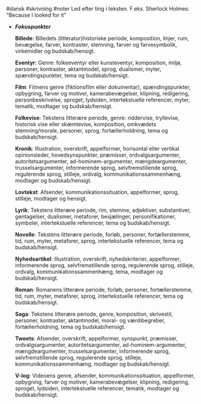 #dansk #skrivning #noter 
Led efter ting i teksten. F.eks. Sherlock Holmes: “Because I looked for it”
-   ***Fokuspunkter***
    
    **Billede**: Billedets (litteratur)historiske periode, komposition, linjer, rum, bevægelse, farver, kontraster, stemning, farver og farvesymbolik, virkemidler og budskab/hensigt.
    
    **Eventyr**: Genre: folkeeventyr eller kunsteventyr, komposition, miljø, personer, kontraster, aktantmodel, sprog, dualismer, myter, spændingspunkter, tema og budskab/hensigt.
    
    **Film**: Filmens genre (fiktionsfilm eller dokumentar), spændingspunkter, opbygning, farver og motiver, kamerabevægelser, klipning, redigering, personbeskrivelse, sproget, lydsiden, intertekstuelle referencer, myter, tematik, modtager og budskab/hensigt.
    
    **Folkevise**: Tekstens litterære periode, genre: riddervise, tryllevise, historisk vise eller skæmtevise, komposition, omkvædets stemning/morale, personer, sprog, fortællerholdning, tema og budskab/hensigt.
    
    **Kronik**: Illustration, overskrift, appelformer, horisontal eller vertikal opinionsleder, hovedsynspunkter, præmisser, ordvalgsargumenter, autoritetsargumenter, ad-hominem-argumenter, mængdeargumenter, trusselsargumenter, informerende sprog, selvfremstillende sprog, regulerende sprog, stilleje, ordvalg, kommunikationssammenhæng, modtager og budskab/hensigt.
    
    **Lovtekst**: Afsender, kommunikationssituation, appelformer, sprog, stilleje, modtager og hensigt.
    
    **Lyrik**: Tekstens litterære periode, rim, stemme, adjektiver, substantiver, gentagelser, dualismer, metaforer, besjælinger, personifikationer, symboler, intertekstuelle referencer, tema og budskab/hensigt.
    
    **Novelle**: Tekstens litterære periode, forløb, personer, fortællerstemme, tid, rum, myter, metaforer, sprog, intertekstuelle referencer, tema og budskab/hensigt.
    
    **Nyhedsartikel**: Illustration, overskrift, nyhedskriterier, appelformer, informerende sprog, selvfremstillende sprog, regulerende sprog, stilleje, ordvalg, kommunikationssammenhæng, tema, modtager og budskab/hensigt.
    
    **Roman**: Romanens litterære periode, forløb, personer, fortællerstemme, tid, rum, myter, metaforer, sprog, intertekstuelle referencer, tema og budskab/hensigt.
    
    **Saga**: Tekstens litterære periode, genre, komposition, skrivestil, personer, kontraster, aktantmodel, moral- og værdibegreber, fortællerholdning, tema og budskab/hensigt.
    
    **Tweets**: Afsender, overskrift, appelformer, synspunkt, præmisser, ordvalgsargumenter, autoritetsargumenter, ad-hominem-argumenter, mængdeargumenter, trusselsargumenter, informerende sprog, selvfremstillende sprog, regulerende sprog, stilleje, kommunikationssammenhæng, modtager og budskab/hensigt.
    
    **V-log**: Videoens genre, afsender, kommunikationssituation, appelformer, opbygning, farver og motiver, kamerabevægelser, klipning, redigering, sproget, lydsiden, intertekstuelle referencer, tematik, modtager og budskab/hensigt.